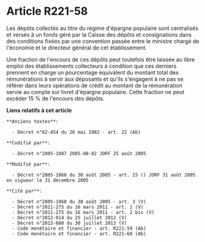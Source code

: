 # Article R221-58

Les dépôts collectés au titre du régime d'épargne populaire sont centralisés et versés à un fonds géré par la Caisse des
dépôts et consignations dans des conditions fixées par une convention passée entre le ministre chargé de l'économie et le
directeur général de cet établissement.

Une fraction de l'encours de ces dépôts peut toutefois être laissée au libre emploi des établissements collecteurs à
condition que ces derniers prennent en charge un pourcentage équivalent du montant total des rémunérations à servir aux
déposants et qu'ils s'engagent à ne pas se référer dans leurs opérations de crédit au montant de la rémunération servie au
compte sur livret d'épargne populaire. Cette fraction ne peut excéder 15 % de l'encours des dépôts.

**Liens relatifs à cet article**

	**Anciens textes**:

	  - Décret n°82-454 du 28 mai 1982 - art. 22 (Ab)

	**Codifié par**:

	  - Décret n°2005-1007 2005-08-02 JORF 25 août 2005

	**Modifié par**:

	  - Décret n°2005-1068 du 30 août 2005 - art. 15 () JORF 31 août 2005 en vigueur le 31 décembre 2005

	**Cité par**:

	  - Décret n°2005-1068 du 30 août 2005 - art. 3 (V)
	  - Décret n°2011-275 du 16 mars 2011 - art. 1 (V)
	  - Décret n°2011-275 du 16 mars 2011 - art. 2 bis (V)
	  - Décret n°2012-914 du 25 juillet 2012 (V)
	  - Décret n°2013-688 du 30 juillet 2013 (V)
	  - Code monétaire et financier - art. R221-59 (Ab)
	  - Code monétaire et financier - art. R221-60 (Ab)
